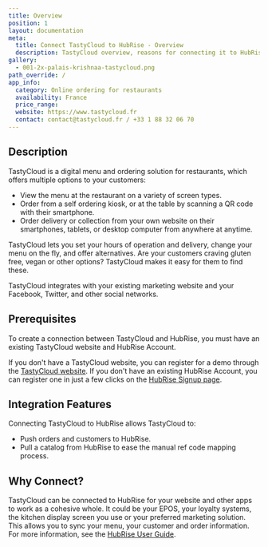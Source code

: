 ```yaml
---
title: Overview
position: 1
layout: documentation
meta:
  title: Connect TastyCloud to HubRise - Overview
  description: TastyCloud overview, reasons for connecting it to HubRise and summary of integrated features. Synchronise data between your EPOS and your apps.
gallery:
  - 001-2x-palais-krishnaa-tastycloud.png
path_override: /
app_info:
  category: Online ordering for restaurants
  availability: France
  price_range:
  website: https://www.tastycloud.fr
  contact: contact@tastycloud.fr / +33 1 88 32 06 70
---
```


## Description

TastyCloud is a digital menu and ordering solution for restaurants, which offers multiple options to your customers:
 
- View the menu at the restaurant on a variety of screen types.
- Order from a self ordering kiosk, or at the table by scanning a QR code with their smartphone.
- Order delivery or collection from your own website on their smartphones, tablets, or desktop computer from anywhere at anytime.

TastyCloud lets you set your hours of operation and delivery, change your menu on the fly, and offer alternatives. Are your customers craving gluten free, vegan or other options? TastyCloud makes it easy for them to find these.

TastyCloud integrates with your existing marketing website and your Facebook, Twitter, and other social networks. 

## Prerequisites

To create a connection between TastyCloud and HubRise, you must have an existing TastyCloud website and HubRise Account.

If you don't have a TastyCloud website, you can register for a demo through the [TastyCloud website](https://www.tastycloud.fr/).
If you don't have an existing HubRise Account, you can register one in just a few clicks on the [HubRise Signup page](https://manager.hubrise.com/signup).

## Integration Features

Connecting TastyCloud to HubRise allows TastyCloud to:

- Push orders and customers to HubRise.
- Pull a catalog from HubRise to ease the manual ref code mapping process.

## Why Connect?

TastyCloud can be connected to HubRise for your website and other apps to work as a cohesive whole. It could be your EPOS, your loyalty systems, the kitchen display screen you use or your preferred marketing solution. This allows you to sync your menu, your customer and order information. For more information, see the [HubRise User Guide](/docs).
